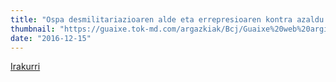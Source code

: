 ```yaml
---
title: "Ospa desmilitariazioaren alde eta errepresioaren kontra azaldu da berriz"
thumbnail: "https://guaixe.tok-md.com/argazkiak/Bcj/Guaixe%20web%20argitalpenak/cache/10_content.jpg"
date: "2016-12-15"
---
```

[Irakurri](https://guaixe.eus/altsasu/1481819980513-ospa-desmilitariazioaren-alde-eta-errepresioaren-kontra-azaldu-da-berriz)
